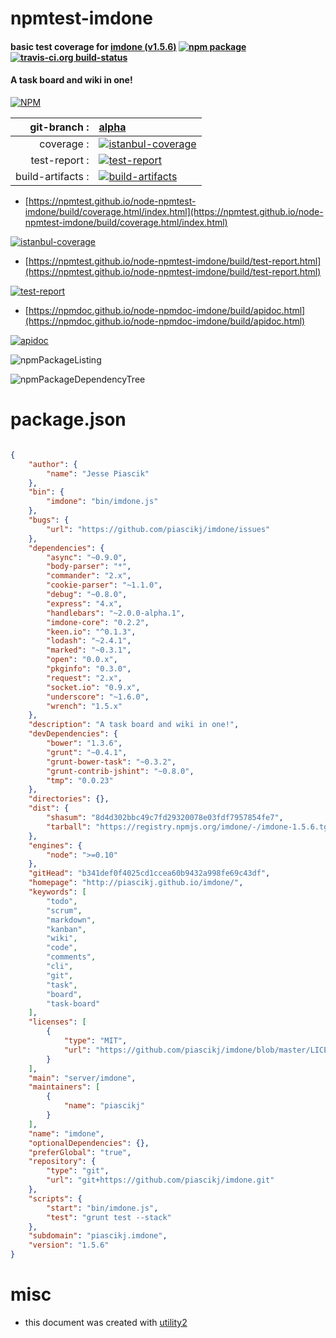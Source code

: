 # npmtest-imdone

#### basic test coverage for  [imdone (v1.5.6)](http://piascikj.github.io/imdone/)  [![npm package](https://img.shields.io/npm/v/npmtest-imdone.svg?style=flat-square)](https://www.npmjs.org/package/npmtest-imdone) [![travis-ci.org build-status](https://api.travis-ci.org/npmtest/node-npmtest-imdone.svg)](https://travis-ci.org/npmtest/node-npmtest-imdone)

#### A task board and wiki in one!

[![NPM](https://nodei.co/npm/imdone.png?downloads=true&downloadRank=true&stars=true)](https://www.npmjs.com/package/imdone)

| git-branch : | [alpha](https://github.com/npmtest/node-npmtest-imdone/tree/alpha)|
|--:|:--|
| coverage : | [![istanbul-coverage](https://npmtest.github.io/node-npmtest-imdone/build/coverage.badge.svg)](https://npmtest.github.io/node-npmtest-imdone/build/coverage.html/index.html)|
| test-report : | [![test-report](https://npmtest.github.io/node-npmtest-imdone/build/test-report.badge.svg)](https://npmtest.github.io/node-npmtest-imdone/build/test-report.html)|
| build-artifacts : | [![build-artifacts](https://npmtest.github.io/node-npmtest-imdone/glyphicons_144_folder_open.png)](https://github.com/npmtest/node-npmtest-imdone/tree/gh-pages/build)|

- [https://npmtest.github.io/node-npmtest-imdone/build/coverage.html/index.html](https://npmtest.github.io/node-npmtest-imdone/build/coverage.html/index.html)

[![istanbul-coverage](https://npmtest.github.io/node-npmtest-imdone/build/screenCapture.buildCi.browser.%252Ftmp%252Fbuild%252Fcoverage.lib.html.png)](https://npmtest.github.io/node-npmtest-imdone/build/coverage.html/index.html)

- [https://npmtest.github.io/node-npmtest-imdone/build/test-report.html](https://npmtest.github.io/node-npmtest-imdone/build/test-report.html)

[![test-report](https://npmtest.github.io/node-npmtest-imdone/build/screenCapture.buildCi.browser.%252Ftmp%252Fbuild%252Ftest-report.html.png)](https://npmtest.github.io/node-npmtest-imdone/build/test-report.html)

- [https://npmdoc.github.io/node-npmdoc-imdone/build/apidoc.html](https://npmdoc.github.io/node-npmdoc-imdone/build/apidoc.html)

[![apidoc](https://npmdoc.github.io/node-npmdoc-imdone/build/screenCapture.buildCi.browser.%252Ftmp%252Fbuild%252Fapidoc.html.png)](https://npmdoc.github.io/node-npmdoc-imdone/build/apidoc.html)

![npmPackageListing](https://npmtest.github.io/node-npmtest-imdone/build/screenCapture.npmPackageListing.svg)

![npmPackageDependencyTree](https://npmtest.github.io/node-npmtest-imdone/build/screenCapture.npmPackageDependencyTree.svg)



# package.json

```json

{
    "author": {
        "name": "Jesse Piascik"
    },
    "bin": {
        "imdone": "bin/imdone.js"
    },
    "bugs": {
        "url": "https://github.com/piascikj/imdone/issues"
    },
    "dependencies": {
        "async": "~0.9.0",
        "body-parser": "*",
        "commander": "2.x",
        "cookie-parser": "~1.1.0",
        "debug": "~0.8.0",
        "express": "4.x",
        "handlebars": "~2.0.0-alpha.1",
        "imdone-core": "0.2.2",
        "keen.io": "^0.1.3",
        "lodash": "~2.4.1",
        "marked": "~0.3.1",
        "open": "0.0.x",
        "pkginfo": "0.3.0",
        "request": "2.x",
        "socket.io": "0.9.x",
        "underscore": "~1.6.0",
        "wrench": "1.5.x"
    },
    "description": "A task board and wiki in one!",
    "devDependencies": {
        "bower": "1.3.6",
        "grunt": "~0.4.1",
        "grunt-bower-task": "~0.3.2",
        "grunt-contrib-jshint": "~0.8.0",
        "tmp": "0.0.23"
    },
    "directories": {},
    "dist": {
        "shasum": "8d4d302bbc49c7fd29320078e03fdf7957854fe7",
        "tarball": "https://registry.npmjs.org/imdone/-/imdone-1.5.6.tgz"
    },
    "engines": {
        "node": ">=0.10"
    },
    "gitHead": "b341def0f4025cd1ccea60b9432a998fe69c43df",
    "homepage": "http://piascikj.github.io/imdone/",
    "keywords": [
        "todo",
        "scrum",
        "markdown",
        "kanban",
        "wiki",
        "code",
        "comments",
        "cli",
        "git",
        "task",
        "board",
        "task-board"
    ],
    "licenses": [
        {
            "type": "MIT",
            "url": "https://github.com/piascikj/imdone/blob/master/LICENSE-MIT"
        }
    ],
    "main": "server/imdone",
    "maintainers": [
        {
            "name": "piascikj"
        }
    ],
    "name": "imdone",
    "optionalDependencies": {},
    "preferGlobal": "true",
    "repository": {
        "type": "git",
        "url": "git+https://github.com/piascikj/imdone.git"
    },
    "scripts": {
        "start": "bin/imdone.js",
        "test": "grunt test --stack"
    },
    "subdomain": "piascikj.imdone",
    "version": "1.5.6"
}
```



# misc
- this document was created with [utility2](https://github.com/kaizhu256/node-utility2)
